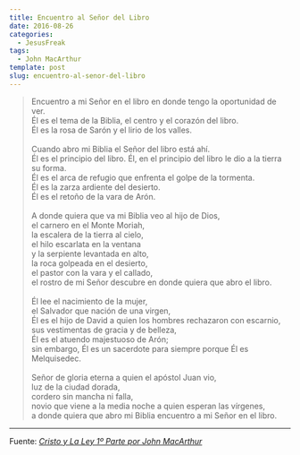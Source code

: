 ```yaml
---
title: Encuentro al Señor del Libro
date: 2016-08-26
categories:
  - JesusFreak
tags:
  - John MacArthur
template: post
slug: encuentro-al-senor-del-libro
---
```


> Encuentro a mi Señor en el libro en donde tengo la oportunidad de ver.<br>
Él es el tema de la Biblia, el centro y el corazón del libro.<br>
Él es la rosa de Sarón y el lirio de los valles.<br><br>
Cuando abro mi Biblia el Señor del libro está ahí.<br>
Él es el principio del libro. Él, en el principio del libro le dio a la tierra su forma.<br>
Él es el arca de refugio que enfrenta el golpe de la tormenta.<br>
Él es la zarza ardiente del desierto.<br>
Él es el retoño de la vara de Arón.<br><br>
A donde quiera que va mi Biblia veo al hijo de Dios,<br>
el carnero en el Monte Moriah,<br>
la escalera de la tierra al cielo,<br>
el hilo escarlata en la ventana<br>
y la serpiente levantada en alto,<br>
la roca golpeada en el desierto,<br>
el pastor con la vara y el callado,<br>
el rostro de mi Señor descubre en donde quiera que abro el libro.<br><br>
Él lee el nacimiento de la mujer,<br>
el Salvador que nación de una virgen,<br>
Él es el hijo de David a quien los hombres rechazaron con escarnio,<br>
sus vestimentas de gracia y de belleza,<br>
Él es el atuendo majestuoso de Arón;<br>
sin embargo, Él es un sacerdote para siempre porque Él es Melquisedec.<br><br>
Señor de gloria eterna a quien el apóstol Juan vio,<br>
luz de la ciudad dorada,<br>
cordero sin mancha ni falla,<br>
novio que viene a la media noche a quien esperan las vírgenes,<br>
a donde quiera que abro mi Biblia encuentro a mi Señor en el libro.

* * *

Fuente: *[Cristo y La Ley 1º Parte por John MacArthur](http://www.gracia.org/Productos.aspx?product=2209)*
